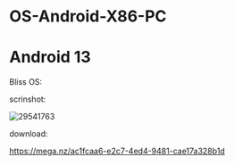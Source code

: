 # OS-Android-X86-PC

# Android 13

Bliss OS:

scrinshot:

![29541763](https://github.com/user-attachments/assets/b0eab0a2-6ba2-4fb9-ba98-8e78edb59592)


download:

https://mega.nz/ac1fcaa6-e2c7-4ed4-9481-cae17a328b1d
